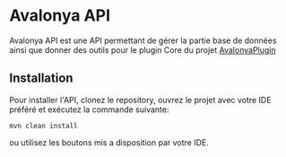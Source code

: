 # Avalonya API
Avalonya API est une API permettant de gérer la partie base de données ainsi que donner des outils pour le plugin Core du projet [AvalonyaPlugin](https://github.com/Avalonya-MC/AvalonyaPlugin)

## Installation
Pour installer l'API, clonez le repository, ouvrez le projet avec votre IDE préféré et exécutez la commande suivante:
```shell
mvn clean install
```
ou utilisez les boutons mis a disposition par votre IDE.